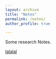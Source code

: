 ```yaml
---
layout: archive
title: "Notes"
permalink: /notes/
author_profile: true

---
```


Some research Notes.

[lalalal](https://yi-fan-wang.github.io/notes/waveform)

